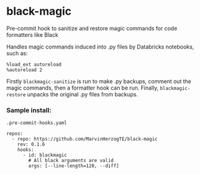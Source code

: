 # black-magic

Pre-commit hook to sanitize and restore magic commands for code formatters like Black

Handles magic commands induced into .py files by Databricks notebooks, such as:

```
%load_ext autoreload
%autoreload 2
```
Firstly `blackmagic-sanitize` is run to make .py backups, comment out the magic commands, then a formatter hook can be run. Finally, `blackmagic-restore` unpacks the original .py files from backups.

### Sample install:

`.pre-commit-hooks.yaml`
```{yaml}
repos:
  - repo: https://github.com/MarvinHerzogTE/black-magic
    rev: 0.1.6
    hooks:
      - id: blackmagic
        # All black arguments are valid
        args: [--line-length=120, --diff]
```